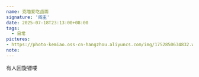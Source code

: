 ```yaml
---
name: 克喵爱吃卤面
signature: '阁主'
date: 2025-07-18T23:13:00+08:00
tags:
  - 日常
pictures:
- https://photo-kemiao.oss-cn-hangzhou.aliyuncs.com/img/1752850634832.webp-ys
note:
---
```


有人回旋镖喽